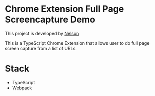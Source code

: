# Chrome Extension Full Page Screencapture Demo

This project is developed by [Nelson](https://github.com/nelsonatwork)

This is a TypeScript Chrome Extension that allows user to do full page screen capture from a list of URLs.

# Stack

- TypeScript
- Webpack
